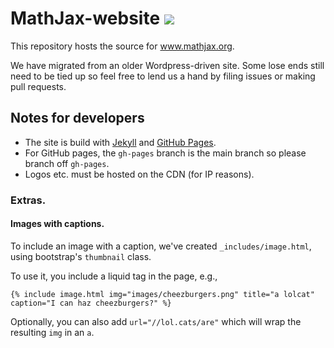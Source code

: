 # MathJax-website ![](https://travis-ci.org/mathjax/MathJax-website.svg?branch=gh-pages)

This repository hosts the source for www.mathjax.org.

We have migrated from an older Wordpress-driven site. Some lose ends still need to be tied up so feel free to lend us a hand by filing issues or making pull requests.

## Notes for developers

* The site is build with [Jekyll](https://github.com/jekyll/jekyll) and [GitHub
Pages](https://help.github.com/articles/using-jekyll-with-pages/).
* For GitHub pages, the `gh-pages` branch is the main branch so please branch off `gh-pages`.
* Logos etc. must be hosted on the CDN (for IP reasons).

### Extras.

#### Images with captions.

To include an image with a caption, we've created `_includes/image.html`, using bootstrap's `thumbnail` class.

To use it, you include a liquid tag in the page, e.g.,

```
{% include image.html img="images/cheezburgers.png" title="a lolcat" caption="I can haz cheezburgers?" %}
```

Optionally, you can also add `url="//lol.cats/are"` which will wrap the resulting `img` in an `a`.